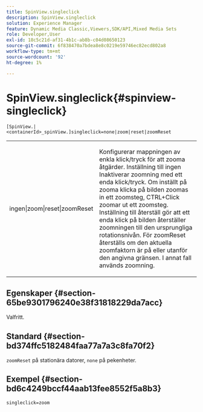 ```yaml
---
title: SpinView.singleclick
description: SpinView.singleclick
solution: Experience Manager
feature: Dynamic Media Classic,Viewers,SDK/API,Mixed Media Sets
role: Developer,User
exl-id: 18c5c21d-af31-4b1c-ab8b-c04d08650123
source-git-commit: 6f838470a7bdea8e8c0219e59746ec82ecd802a8
workflow-type: tm+mt
source-wordcount: '92'
ht-degree: 1%

---
```


# SpinView.singleclick{#spinview-singleclick}

`[SpinView.|<containerId>_spinView.]singleclick=none|zoom|reset|zoomReset`

<table id="table_0824E332DF1340A2ABC40A3EB428F2D0"> 
 <tbody> 
  <tr> 
   <td colname="col1"> <p> <span class="codeph"> ingen|zoom|reset|zoomReset </span> </p> </td> 
   <td colname="col2"> <p> Konfigurerar mappningen av enkla klick/tryck för att zooma åtgärder. Inställning till <span class="codeph"> ingen </span> Inaktiverar zoomning med ett enda klick/tryck. Om inställt på <span class="codeph"> zooma </span> klicka på bilden zoomas in ett zoomsteg, CTRL+Click zoomar ut ett zoomsteg. Inställning till <span class="codeph"> återställ </span> gör att ett enda klick på bilden återställer zoomningen till den ursprungliga rotationsnivån. För <span class="codeph"> zoomReset </span>återställs om den aktuella zoomfaktorn är på eller utanför den angivna gränsen. I annat fall används zoomning. </p> </td> 
  </tr> 
 </tbody> 
</table>

## Egenskaper {#section-65be9301796240e38f31818229da7acc}

Valfritt.

## Standard {#section-bd374ffc5182484faa77a7a3c8fa70f2}

`zoomReset` på stationära datorer, `none` på pekenheter.

## Exempel {#section-bd6c4249bccf44aab13fee8552f5a8b3}

`singleclick=zoom`
